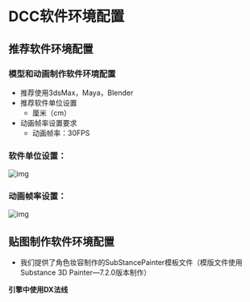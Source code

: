 # DCC软件环境配置

## 推荐软件环境配置

### 模型和动画制作软件环境配置

- 推荐使用3dsMax，Maya，Blender
- 推荐软件单位设置
  - 厘米（cm）
- 动画帧率设置要求
  - 动画帧率：30FPS

### 软件单位设置：

![img](https://arkimg.ark.online/1730278555529-1.png)

### 动画帧率设置：

![img](https://arkimg.ark.online/1730278566549-4.png)

## 贴图制作软件环境配置

- 我们提供了角色妆容制作的SubStancePainter模板文件（模版文件使用Substance 3D Painter—7.2.0版本制作）

**引擎中使用DX法线**